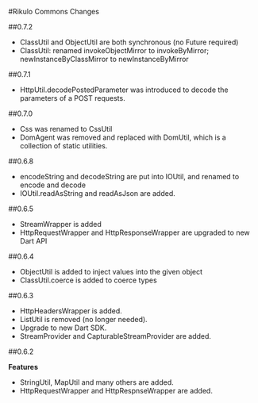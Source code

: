 #Rikulo Commons Changes

##0.7.2

* ClassUtil and ObjectUtil are both synchronous (no Future required)
* ClassUtil: renamed invokeObjectMirror to invokeByMirror; newInstanceByClassMirror to newInstanceByMirror

##0.7.1

* HttpUtil.decodePostedParameter was introduced to decode the parameters of a POST requests.

##0.7.0

* Css was renamed to CssUtil
* DomAgent was removed and replaced with DomUtil, which is a collection of static utilities.

##0.6.8

* encodeString and decodeString are put into IOUtil, and renamed to encode and decode
* IOUtil.readAsString and readAsJson are added.

##0.6.5

* StreamWrapper is added
* HttpRequestWrapper and HttpResponseWrapper are upgraded to new Dart API

##0.6.4

* ObjectUtil is added to inject values into the given object
* ClassUtil.coerce is added to coerce types

##0.6.3

* HttpHeadersWrapper is added.
* ListUtil is removed (no longer needed).
* Upgrade to new Dart SDK.
* StreamProvider and CapturableStreamProvider are added.

##0.6.2

**Features**

* StringUtil, MapUtil and many others are added.
* HttpRequestWrapper and HttpRespnseWrapper are added.
